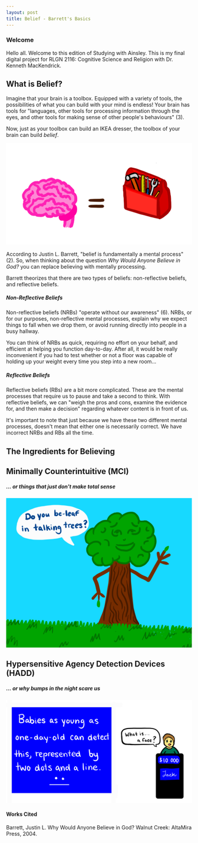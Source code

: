 ```yaml
---
layout: post
title: Belief - Barrett's Basics
--- 
```



### Welcome


Hello all. Welcome to this edition of Studying with Ainsley. This is my final digital project for RLGN 2116: Cognitive Science and Religion with Dr. Kenneth MacKendrick. 



## What is Belief? 

Imagine that your brain is a toolbox. Equipped with a variety of tools, the possibilities of what you can build with your mind is endless! Your brain has tools for "languages, other tools for processing information through the eyes, and other tools for making sense of other people's behaviours" (3). 

Now, just as your toolbox can build an IKEA dresser, the toolbox of your brain can build _belief_. 



![Brain as a toolbox](https://raw.githubusercontent.com/brennana04/Blog-Assignment/refs/heads/master/assets/IMG_2308.jpeg)


According to Justin L. Barrett, "belief is fundamentally a mental process" (2). So, when thinking about the question _Why Would Anyone Believe in God?_ you can replace believing with mentally processing. 

Barrett theorizes that there are two types of beliefs: non-reflective beliefs, and reflective beliefs. 

##### Non-Reflective Beliefs 

Non-reflective beliefs (NRBs) "operate without our awareness" (6). NRBs, or for our purposes, non-reflective mental processes, explain why we expect things to fall when we drop them, or avoid running directly into people in a busy hallway. 

You can think of NRBs as quick, requiring no effort on your behalf, and efficient at helping you function day-to-day. After all, it would be really inconvenient if you had to test whether or not a floor was capable of holding up your weight every time you step into a new room...


##### Reflective Beliefs 

Reflective beliefs (RBs) are a bit more complicated. These are the mental processes that require us to pause and take a second to think. With reflective beliefs, we can "weigh the pros and cons, examine the evidence for, and then make a decision" regarding whatever content is in front of us. 

It's important to note that just because we have these two different mental processes, doesn't mean that either one is necessarily correct. We have incorrect NRBs and RBs all the time. 

## The Ingredients for Believing





## Minimally Counterintuitive (MCI) 
##### ... or things that just don't make total sense 



![Talking Tree.](https://raw.githubusercontent.com/brennana04/Blog-Assignment/refs/heads/master/assets/IMG_2307.jpeg)



## Hypersensitive Agency Detection Devices (HADD) 
##### ... or why bumps in the night scare us


![Jeopardy meme](https://raw.githubusercontent.com/brennana04/Blog-Assignment/refs/heads/master/assets/IMG_2311.jpeg)



#### Works Cited 

Barrett, Justin L. Why Would Anyone Believe in God? Walnut Creek: AltaMira Press, 2004. 


